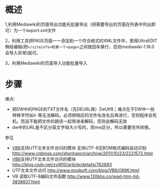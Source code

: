 # 概述 #

1,利用Mediawiki的页面导出功能先批量导出（把需要导出的页面在列表中列出即可）为一个export.xml文件

2，利用工具把PAGE页面一一添加到一个符合格式的XML文件中，使用UltraEDIT稍经编辑(把`</siteinfo>和第一个<page>`之间按回车换行，否则mediawiki-1.18.0会导入异常)就可。

3，利用Mediawiki的页面导入功能批量导入


# 步骤 #

难点:
  * 把DW中的PAGE的TXT文件名（先DEURL再）DeUtf8；难点在于DW中一些特殊字符如♯۰等无法解码，必须把相应的文件名改名后再进行，否则程序会死机。而且不能把文件的路径一起带进来解码，否则会解码无效
  * dw中的URL是不区分英文字母大小写的，而mw区分，所以需要另外转换。


参见
  * [VB6](VB6.md)支持UTF文本文件访问的模块 支持UTF-8无BOM格式编码自动识别 http://www.cnblogs.com/shenhaocn/archive/2011/10/23/2221572.html
  * [VB6](VB6.md)支持UTF文本文件访问的模块  http://blog.csdn.net/zyl910/article/details/762693
  * UTF文本文件访问  http://www.mndsoft.com/blog/VB6/0896.html
  * VB 读取UTF-8编码文件函数 http://www.130bbs.cn/read-htm-tid-3838837.html